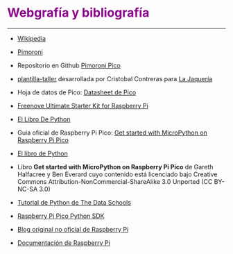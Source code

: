 # <FONT COLOR=#8B008B>Webgrafía y bibliografía</font>

***
* [Wikipedia](https://es.wikipedia.org/wiki/Wikipedia:Portada)

* [Pimoroni](https://shop.pimoroni.com/)

* Repositorio en Github [Pimoroni Pico](https://github.com/pimoroni/pimoroni-pico)

* [plantilla-taller](https://github.com/lajaqueria/plantilla-taller) desarrollada por Cristobal Contreras para [La Jaquería](https://lajaqueria.org/)

* Hoja de datos de Pico: [Datasheet de Pico](https://datasheets.raspberrypi.org/pico/pico-datasheet.pdf)

* [Freenove Ultimate Starter Kit for Raspberry Pi](https://github.com/Freenove/Freenove_Ultimate_Starter_Kit_for_Raspberry_Pi)

* [El Libro De Python](https://ellibrodepython.com/)

* Guia oficial de Raspberry Pi Pico: [Get started with MicroPython on Raspberry Pi Pico](https://hackspace.raspberrypi.com/books/micropython-pico)

* [El libro de Python](https://ellibrodepython.com/)

* Libro **Get started with MicroPython on Raspberry Pi Pico** de Gareth Halfacree y Ben Everard cuyo contenido está licenciado bajo Creative Commons Attribution-NonCommercial-ShareAlike 3.0 Unported (CC BY-NC-SA 3.0)

* [Tutorial de Python de The Data Schools](https://thedataschools.com/python/)

* [Raspberry Pi Pico Python SDK](https://datasheets.raspberrypi.com/pico/raspberry-pi-pico-python-sdk.pdf)

* [Blog original no oficial de Raspberry Pi](https://www.raspberrypi-spy.co.uk/)

* [Documentación de Raspberry Pi](https://www.raspberrypi.com/documentation/microcontrollers/)
